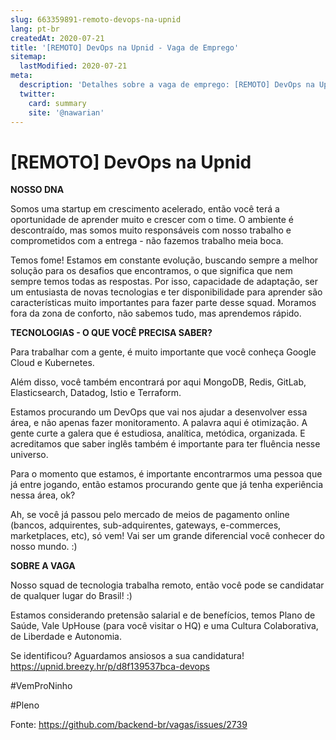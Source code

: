 ```yaml
---
slug: 663359891-remoto-devops-na-upnid
lang: pt-br
createdAt: 2020-07-21
title: '[REMOTO] DevOps na Upnid - Vaga de Emprego'
sitemap:
  lastModified: 2020-07-21
meta:
  description: 'Detalhes sobre a vaga de emprego: [REMOTO] DevOps na Upnid'
  twitter:
    card: summary
    site: '@nawarian'
---
```


# [REMOTO] DevOps na Upnid

**NOSSO DNA**

Somos uma startup em crescimento acelerado, então você terá a oportunidade de aprender muito e crescer com o time. O ambiente é descontraído, mas somos muito responsáveis com nosso trabalho e comprometidos com a entrega - não fazemos trabalho meia boca.

Temos fome! Estamos em constante evolução, buscando sempre a melhor solução para os desafios que encontramos, o que significa que nem sempre temos todas as respostas. Por isso, capacidade de adaptação, ser um entusiasta de novas tecnologias e ter disponibilidade para aprender são características muito importantes para fazer parte desse squad. Moramos fora da zona de conforto, não sabemos tudo, mas aprendemos rápido.

**TECNOLOGIAS - O QUE VOCÊ PRECISA SABER?**

Para trabalhar com a gente, é muito importante que você conheça Google Cloud e Kubernetes.

Além disso, você também encontrará por aqui MongoDB, Redis, GitLab, Elasticsearch, Datadog, Istio e Terraform.

Estamos procurando um DevOps que vai nos ajudar a desenvolver essa área, e não apenas fazer monitoramento. A palavra aqui é otimização. A gente curte a galera que é estudiosa, analítica, metódica, organizada. E acreditamos que saber inglês também é importante para ter fluência nesse universo.

Para o momento que estamos, é importante encontrarmos uma pessoa que já entre jogando, então estamos procurando gente que já tenha experiência nessa área, ok?

Ah, se você já passou pelo mercado de meios de pagamento online (bancos, adquirentes, sub-adquirentes, gateways, e-commerces, marketplaces, etc), só vem! Vai ser um grande diferencial você conhecer do nosso mundo. :)

**SOBRE A VAGA**

Nosso squad de tecnologia trabalha remoto, então você pode se candidatar de qualquer lugar do Brasil! :)

Estamos considerando pretensão salarial e de benefícios, temos Plano de Saúde, Vale UpHouse (para você visitar o HQ) e uma Cultura Colaborativa, de Liberdade e Autonomia.

Se identificou? Aguardamos ansiosos a sua candidatura!
https://upnid.breezy.hr/p/d8f139537bca-devops

#VemProNinho

#Pleno

Fonte: https://github.com/backend-br/vagas/issues/2739